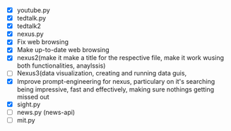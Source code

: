 - [X] youtube.py
- [X] tedtalk.py
- [X] tedtalk2
- [X] nexus.py
- [X] Fix web browsing
- [X] Make up-to-date web browsing
- [X] nexus2(make it make a title for the respective file, make it work wusing both functionalities, anaylssis)
- [ ] Nexus3(data visualization, creating and running data guis,
- [X] Improve prompt-engineering for nexus, particulary on it's searching being impressive, fast and effectively, making sure nothings getting missed out
- [X] sight.py
- [ ] news.py (news-api)
- [ ] mit.py
